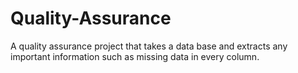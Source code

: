 # Quality-Assurance
A quality assurance project that takes a data base and extracts any important information such as missing data in every column.
